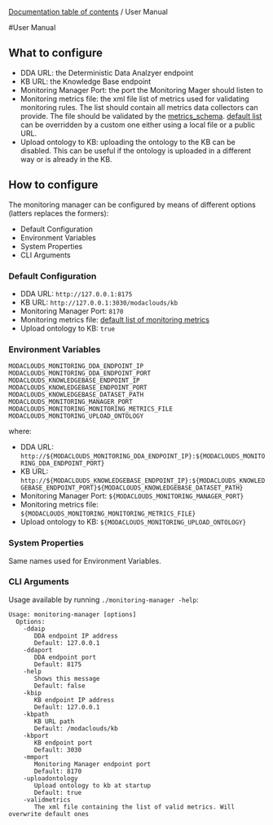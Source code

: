 [Documentation table of contents](TOC.md) / User Manual

#User Manual

## What to configure

* DDA URL: the Deterministic Data Analzyer endpoint
* KB URL: the Knowledge Base endpoint
* Monitoring Manager Port: the port the Monitoring Mager should listen to
* Monitoring metrics file: the xml file list of metrics used for validating monitoring rules. The list should contain all metrics data collectors can provide. The file should be validated by the [metrics_schema](https://raw.githubusercontent.com/deib-polimi/modaclouds-qos-models/master/metamodels/commons/metrics_schema.xsd). [default list](https://raw.githubusercontent.com/deib-polimi/modaclouds-qos-models/master/src/main/resources/monitoring_metrics.xml) can be overridden by a custom one either using a local file or a public URL.
* Upload ontology to KB: uploading the ontology to the KB can be disabled. This can be useful if the ontology is uploaded in a different way or is already in the KB.

## How to configure

The monitoring manager can be configured by means of different options (latters replaces the formers):
* Default Configuration
* Environment Variables
* System Properties
* CLI Arguments

### Default Configuration

* DDA URL: `http://127.0.0.1:8175`
* KB URL: `http://127.0.0.1:3030/modaclouds/kb`
* Monitoring Manager Port: `8170`
* Monitoring metrics file: [default list of monitoring metrics](https://raw.githubusercontent.com/deib-polimi/modaclouds-qos-models/master/src/main/resources/monitoring_metrics.xml)
* Upload ontology to KB: `true`

### Environment Variables

```
MODACLOUDS_MONITORING_DDA_ENDPOINT_IP
MODACLOUDS_MONITORING_DDA_ENDPOINT_PORT
MODACLOUDS_KNOWLEDGEBASE_ENDPOINT_IP
MODACLOUDS_KNOWLEDGEBASE_ENDPOINT_PORT
MODACLOUDS_KNOWLEDGEBASE_DATASET_PATH
MODACLOUDS_MONITORING_MANAGER_PORT
MODACLOUDS_MONITORING_MONITORING_METRICS_FILE
MODACLOUDS_MONITORING_UPLOAD_ONTOLOGY
```

where:
* DDA URL: `http://${MODACLOUDS_MONITORING_DDA_ENDPOINT_IP}:${MODACLOUDS_MONITORING_DDA_ENDPOINT_PORT}`
* KB URL: `http://${MODACLOUDS_KNOWLEDGEBASE_ENDPOINT_IP}:${MODACLOUDS_KNOWLEDGEBASE_ENDPOINT_PORT}${MODACLOUDS_KNOWLEDGEBASE_DATASET_PATH}`
* Monitoring Manager Port: `${MODACLOUDS_MONITORING_MANAGER_PORT}`
* Monitoring metrics file: `${MODACLOUDS_MONITORING_MONITORING_METRICS_FILE}`
* Upload ontology to KB: `${MODACLOUDS_MONITORING_UPLOAD_ONTOLOGY}`

### System Properties

Same names used for Environment Variables.

### CLI Arguments

Usage available by running `./monitoring-manager -help`:

```
Usage: monitoring-manager [options]
  Options:
    -ddaip
       DDA endpoint IP address
       Default: 127.0.0.1
    -ddaport
       DDA endpoint port
       Default: 8175
    -help
       Shows this message
       Default: false
    -kbip
       KB endpoint IP address
       Default: 127.0.0.1
    -kbpath
       KB URL path
       Default: /modaclouds/kb
    -kbport
       KB endpoint port
       Default: 3030
    -mmport
       Monitoring Manager endpoint port
       Default: 8170
    -uploadontology
       Upload ontology to kb at startup
       Default: true
    -validmetrics
       The xml file containing the list of valid metrics. Will overwrite default ones
```